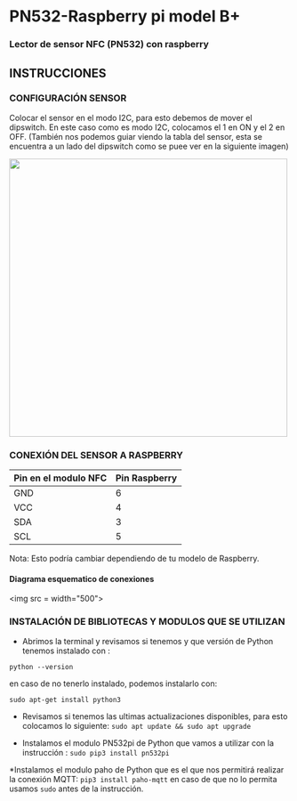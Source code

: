 # PN532-Raspberry pi model B+
### Lector de sensor NFC (PN532) con raspberry
## INSTRUCCIONES 
### CONFIGURACIÓN SENSOR
Colocar el sensor en el modo I2C, para esto debemos de mover el dipswitch. En este caso como es modo I2C, colocamos el 1 en ON y el 2 en OFF. (También nos podemos guiar viendo la tabla del sensor, esta se encuentra a un lado del dipswitch como se puee ver en la siguiente imagen) 

<img src = "https://github.com/ElierRosales/Capstone-project-Administrador-de-laboratorios/blob/1591fc57af5bbe840283c8702dcfac98775471e2/PN532/Imagenes%20PN532/DIP-SWITCH-I_PN532.jpg" width="500">

### CONEXIÓN DEL SENSOR A RASPBERRY

| Pin en el modulo NFC | Pin Raspberry |
| -- | -- |
| GND | 6 |
| VCC | 4 |
| SDA | 3 |
| SCL | 5 |

Nota: Esto podría cambiar dependiendo de tu modelo de Raspberry.

#### Diagrama esquematico de conexiones 

<img src =  width="500">

### INSTALACIÓN DE BIBLIOTECAS Y MODULOS QUE SE UTILIZAN
* Abrimos la terminal y revisamos si tenemos y que versión de Python tenemos instalado con :


`python --version`

 en caso de no tenerlo instalado, podemos instalarlo con:
 
`sudo apt-get install python3`

* Revisamos si tenemos las ultimas actualizaciones disponibles, para esto colocamos lo siguiente:
`sudo apt update && sudo apt upgrade`

* Instalamos el modulo PN532pi de Python que vamos a utilizar con la instrucción :
`sudo pip3 install pn532pi`

*Instalamos el modulo paho de Python que es el que nos permitirá realizar la conexión MQTT:
`pip3 install paho-mqtt` en caso de que no lo permita usamos `sudo` antes de la instrucción.







